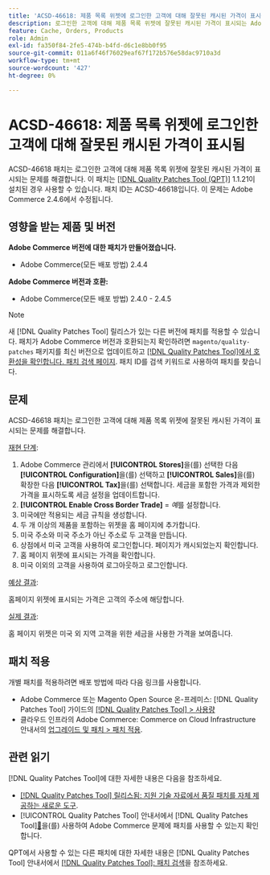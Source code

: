 ```yaml
---
title: 'ACSD-46618: 제품 목록 위젯에 로그인한 고객에 대해 잘못된 캐시된 가격이 표시됨'
description: 로그인한 고객에 대해 제품 목록 위젯에 잘못된 캐시된 가격이 표시되는 Adobe Commerce 문제를 해결하려면 패치를 적용합니다.
feature: Cache, Orders, Products
role: Admin
exl-id: fa350f84-2fe5-474b-b4fd-d6c1e8bb0f95
source-git-commit: 011a6f46f76029eaf67f172b576e58dac9710a3d
workflow-type: tm+mt
source-wordcount: '427'
ht-degree: 0%

---
```


# ACSD-46618: 제품 목록 위젯에 로그인한 고객에 대해 잘못된 캐시된 가격이 표시됨

ACSD-46618 패치는 로그인한 고객에 대해 제품 목록 위젯에 잘못된 캐시된 가격이 표시되는 문제를 해결합니다. 이 패치는 [[!DNL Quality Patches Tool (QPT)]](https://experienceleague.adobe.com/docs/commerce-knowledge-base/kb/announcements/commerce-announcements/magento-quality-patches-released-new-tool-to-self-serve-quality-patches.html) 1.1.21이 설치된 경우 사용할 수 있습니다. 패치 ID는 ACSD-46618입니다. 이 문제는 Adobe Commerce 2.4.6에서 수정됩니다.

## 영향을 받는 제품 및 버전

**Adobe Commerce 버전에 대한 패치가 만들어졌습니다.**
* Adobe Commerce(모든 배포 방법) 2.4.4

**Adobe Commerce 버전과 호환:**
* Adobe Commerce(모든 배포 방법) 2.4.0 - 2.4.5

>[!NOTE]
>
>새 [!DNL Quality Patches Tool] 릴리스가 있는 다른 버전에 패치를 적용할 수 있습니다. 패치가 Adobe Commerce 버전과 호환되는지 확인하려면 `magento/quality-patches` 패키지를 최신 버전으로 업데이트하고 [[!DNL Quality Patches Tool]에서 호환성을 확인합니다. 패치 검색 페이지](https://experienceleague.adobe.com/tools/commerce-quality-patches/index.html). 패치 ID를 검색 키워드로 사용하여 패치를 찾습니다.

## 문제

ACSD-46618 패치는 로그인한 고객에 대해 제품 목록 위젯에 잘못된 캐시된 가격이 표시되는 문제를 해결합니다.

<u>재현 단계</u>:

1. Adobe Commerce 관리에서 **[!UICONTROL Stores]**&#x200B;을(를) 선택한 다음 **[!UICONTROL Configuration]**&#x200B;을(를) 선택하고 **[!UICONTROL Sales]**&#x200B;을(를) 확장한 다음 **[!UICONTROL Tax]**&#x200B;을(를) 선택합니다. 세금을 포함한 가격과 제외한 가격을 표시하도록 세금 설정을 업데이트합니다.
1. **[!UICONTROL Enable Cross Border Trade]** = _예_&#x200B;를 설정합니다.
1. 미국에만 적용되는 세금 규칙을 생성합니다.
1. 두 개 이상의 제품을 포함하는 위젯을 홈 페이지에 추가합니다.
1. 미국 주소와 미국 주소가 아닌 주소로 두 고객을 만듭니다.
1. 상점에서 미국 고객을 사용하여 로그인합니다. 페이지가 캐시되었는지 확인합니다.
1. 홈 페이지 위젯에 표시되는 가격을 확인합니다.
1. 미국 이외의 고객을 사용하여 로그아웃하고 로그인합니다.

<u>예상 결과</u>:

홈페이지 위젯에 표시되는 가격은 고객의 주소에 해당합니다.

<u>실제 결과</u>:

홈 페이지 위젯은 미국 외 지역 고객을 위한 세금을 사용한 가격을 보여줍니다.

## 패치 적용

개별 패치를 적용하려면 배포 방법에 따라 다음 링크를 사용합니다.

* Adobe Commerce 또는 Magento Open Source 온-프레미스: [!DNL Quality Patches Tool] 가이드의 [[!DNL Quality Patches Tool] > 사용량](/help/tools/quality-patches-tool/usage.md)
* 클라우드 인프라의 Adobe Commerce: Commerce on Cloud Infrastructure 안내서의 [업그레이드 및 패치 > 패치 적용](https://experienceleague.adobe.com/docs/commerce-cloud-service/user-guide/develop/upgrade/apply-patches.html).

## 관련 읽기

[!DNL Quality Patches Tool]에 대한 자세한 내용은 다음을 참조하세요.

* [[!DNL Quality Patches Tool] 릴리스됨: 지원 기술 자료에서 품질 패치를 자체 제공하는 새로운 도구](https://experienceleague.adobe.com/en/docs/commerce-operations/tools/quality-patches-tool/quality-patches-tool-to-self-serve-quality-patches).
* [!UICONTROL Quality Patches Tool] 안내서에서  [!DNL Quality Patches Tool][&#128279;](/help/tools/quality-patches-tool/patches-available-in-qpt/check-patch-for-magento-issue-with-magento-quality-patches.md)을(를) 사용하여 Adobe Commerce 문제에 패치를 사용할 수 있는지 확인합니다.


QPT에서 사용할 수 있는 다른 패치에 대한 자세한 내용은 [!DNL Quality Patches Tool] 안내서에서 [[!DNL Quality Patches Tool]: 패치 검색](https://experienceleague.adobe.com/tools/commerce-quality-patches/index.html)을 참조하세요.
